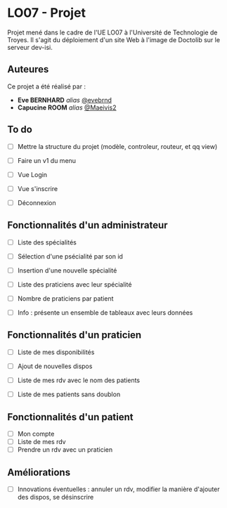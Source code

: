 # LO07 - Projet

Projet mené dans le cadre de l'UE LO07 à l'Université de Technologie de Troyes. Il s'agit du déploiement d'un site Web à l'image de Doctolib sur le serveur dev-isi.

## Auteures
Ce projet a été réalisé par :
* **Eve BERNHARD** _alias_ [@evebrnd](https://github.com/evebrnd)
* **Capucine ROOM** _alias_ [@Maeivis2](https://github.com/Maeivis2)


## To do
- [ ] Mettre la structure du projet (modèle, controleur, routeur, et qq view)
- [ ] Faire un v1 du menu
- [ ] Vue Login
- [ ] Vue s'inscrire
- [ ] Déconnexion


## Fonctionnalités d'un administrateur
- [ ] Liste des spécialités
- [ ] Sélection d'une psécialité par son id
- [ ] Insertion d'une nouvelle spécialité
- [ ] Liste des praticiens avec leur spécialité
- [ ] Nombre de praticiens par patient
- [ ] Info : présente un ensemble de tableaux avec leurs données

 
## Fonctionnalités d'un praticien
- [ ] Liste de mes disponibilités
- [ ] Ajout de nouvelles dispos
- [ ] Liste de mes rdv avec le nom des patients
- [ ] Liste de mes patients sans doublon


## Fonctionnalités d'un patient
- [ ] Mon compte
- [ ] Liste de mes rdv
- [ ] Prendre un rdv avec un praticien

## Améliorations
- [ ] Innovations éventuelles : annuler un rdv, modifier la manière d'ajouter des dispos, se désinscrire
